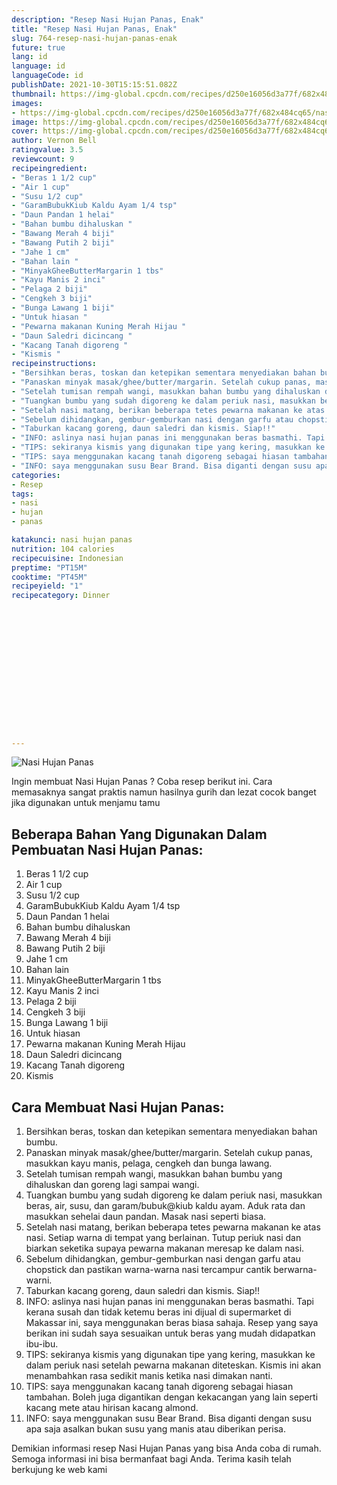 ```yaml
---
description: "Resep Nasi Hujan Panas, Enak"
title: "Resep Nasi Hujan Panas, Enak"
slug: 764-resep-nasi-hujan-panas-enak
future: true
lang: id
language: id
languageCode: id
publishDate: 2021-10-30T15:15:51.082Z 
thumbnail: https://img-global.cpcdn.com/recipes/d250e16056d3a77f/682x484cq65/nasi-hujan-panas-foto-resep-utama.png
images:
- https://img-global.cpcdn.com/recipes/d250e16056d3a77f/682x484cq65/nasi-hujan-panas-foto-resep-utama.png
image: https://img-global.cpcdn.com/recipes/d250e16056d3a77f/682x484cq65/nasi-hujan-panas-foto-resep-utama.png
cover: https://img-global.cpcdn.com/recipes/d250e16056d3a77f/682x484cq65/nasi-hujan-panas-foto-resep-utama.png
author: Vernon Bell
ratingvalue: 3.5
reviewcount: 9
recipeingredient:
- "Beras 1 1/2 cup"
- "Air 1 cup"
- "Susu 1/2 cup"
- "GaramBubukKiub Kaldu Ayam 1/4 tsp"
- "Daun Pandan 1 helai"
- "Bahan bumbu dihaluskan "
- "Bawang Merah 4 biji"
- "Bawang Putih 2 biji"
- "Jahe 1 cm"
- "Bahan lain "
- "MinyakGheeButterMargarin 1 tbs"
- "Kayu Manis 2 inci"
- "Pelaga 2 biji"
- "Cengkeh 3 biji"
- "Bunga Lawang 1 biji"
- "Untuk hiasan "
- "Pewarna makanan Kuning Merah Hijau "
- "Daun Saledri dicincang "
- "Kacang Tanah digoreng "
- "Kismis "
recipeinstructions:
- "Bersihkan beras, toskan dan ketepikan sementara menyediakan bahan bumbu."
- "Panaskan minyak masak/ghee/butter/margarin. Setelah cukup panas, masukkan kayu manis, pelaga, cengkeh dan bunga lawang."
- "Setelah tumisan rempah wangi, masukkan bahan bumbu yang dihaluskan dan goreng lagi sampai wangi."
- "Tuangkan bumbu yang sudah digoreng ke dalam periuk nasi, masukkan beras, air, susu, dan garam/bubuk@kiub kaldu ayam. Aduk rata dan masukkan sehelai daun pandan. Masak nasi seperti biasa."
- "Setelah nasi matang, berikan beberapa tetes pewarna makanan ke atas nasi. Setiap warna di tempat yang berlainan. Tutup periuk nasi dan biarkan seketika supaya pewarna makanan meresap ke dalam nasi."
- "Sebelum dihidangkan, gembur-gemburkan nasi dengan garfu atau chopstick dan pastikan warna-warna nasi tercampur cantik berwarna-warni."
- "Taburkan kacang goreng, daun saledri dan kismis. Siap!!"
- "INFO: aslinya nasi hujan panas ini menggunakan beras basmathi. Tapi kerana susah dan tidak ketemu beras ini dijual di supermarket di Makassar ini, saya menggunakan beras biasa sahaja. Resep yang saya berikan ini sudah saya sesuaikan untuk beras yang mudah didapatkan ibu-ibu."
- "TIPS: sekiranya kismis yang digunakan tipe yang kering, masukkan ke dalam periuk nasi setelah pewarna makanan diteteskan. Kismis ini akan menambahkan rasa sedikit manis ketika nasi dimakan nanti."
- "TIPS: saya menggunakan kacang tanah digoreng sebagai hiasan tambahan. Boleh juga digantikan dengan kekacangan yang lain seperti kacang mete atau hirisan kacang almond."
- "INFO: saya menggunakan susu Bear Brand. Bisa diganti dengan susu apa saja asalkan bukan susu yang manis atau diberikan perisa."
categories:
- Resep
tags:
- nasi
- hujan
- panas

katakunci: nasi hujan panas 
nutrition: 104 calories
recipecuisine: Indonesian
preptime: "PT15M"
cooktime: "PT45M"
recipeyield: "1"
recipecategory: Dinner


     
    
    
    
    
    
    
    
    
    
    
      
    
---
```



![Nasi Hujan Panas](https://img-global.cpcdn.com/recipes/d250e16056d3a77f/682x484cq65/nasi-hujan-panas-foto-resep-utama.png)

Ingin membuat Nasi Hujan Panas ? Coba resep berikut ini. Cara memasaknya sangat praktis namun hasilnya gurih dan lezat cocok banget jika digunakan untuk menjamu tamu

<!--inarticleads1-->

## Beberapa Bahan Yang Digunakan Dalam Pembuatan Nasi Hujan Panas:

1. Beras 1 1/2 cup
1. Air 1 cup
1. Susu 1/2 cup
1. GaramBubukKiub Kaldu Ayam 1/4 tsp
1. Daun Pandan 1 helai
1. Bahan bumbu dihaluskan 
1. Bawang Merah 4 biji
1. Bawang Putih 2 biji
1. Jahe 1 cm
1. Bahan lain 
1. MinyakGheeButterMargarin 1 tbs
1. Kayu Manis 2 inci
1. Pelaga 2 biji
1. Cengkeh 3 biji
1. Bunga Lawang 1 biji
1. Untuk hiasan 
1. Pewarna makanan Kuning Merah Hijau 
1. Daun Saledri dicincang 
1. Kacang Tanah digoreng 
1. Kismis 



<!--inarticleads2-->

## Cara Membuat Nasi Hujan Panas:

1. Bersihkan beras, toskan dan ketepikan sementara menyediakan bahan bumbu.
1. Panaskan minyak masak/ghee/butter/margarin. Setelah cukup panas, masukkan kayu manis, pelaga, cengkeh dan bunga lawang.
1. Setelah tumisan rempah wangi, masukkan bahan bumbu yang dihaluskan dan goreng lagi sampai wangi.
1. Tuangkan bumbu yang sudah digoreng ke dalam periuk nasi, masukkan beras, air, susu, dan garam/bubuk@kiub kaldu ayam. Aduk rata dan masukkan sehelai daun pandan. Masak nasi seperti biasa.
1. Setelah nasi matang, berikan beberapa tetes pewarna makanan ke atas nasi. Setiap warna di tempat yang berlainan. Tutup periuk nasi dan biarkan seketika supaya pewarna makanan meresap ke dalam nasi.
1. Sebelum dihidangkan, gembur-gemburkan nasi dengan garfu atau chopstick dan pastikan warna-warna nasi tercampur cantik berwarna-warni.
1. Taburkan kacang goreng, daun saledri dan kismis. Siap!!
1. INFO: aslinya nasi hujan panas ini menggunakan beras basmathi. Tapi kerana susah dan tidak ketemu beras ini dijual di supermarket di Makassar ini, saya menggunakan beras biasa sahaja. Resep yang saya berikan ini sudah saya sesuaikan untuk beras yang mudah didapatkan ibu-ibu.
1. TIPS: sekiranya kismis yang digunakan tipe yang kering, masukkan ke dalam periuk nasi setelah pewarna makanan diteteskan. Kismis ini akan menambahkan rasa sedikit manis ketika nasi dimakan nanti.
1. TIPS: saya menggunakan kacang tanah digoreng sebagai hiasan tambahan. Boleh juga digantikan dengan kekacangan yang lain seperti kacang mete atau hirisan kacang almond.
1. INFO: saya menggunakan susu Bear Brand. Bisa diganti dengan susu apa saja asalkan bukan susu yang manis atau diberikan perisa.




Demikian informasi  resep Nasi Hujan Panas   yang bisa Anda coba di rumah. Semoga informasi ini bisa bermanfaat bagi Anda. Terima kasih telah berkujung ke web kami
